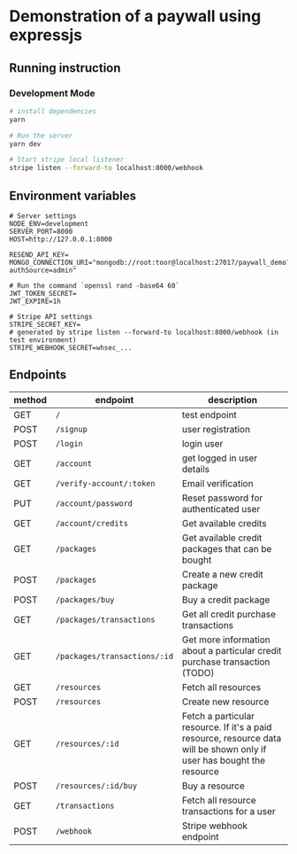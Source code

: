 # Demonstration of a paywall using expressjs

## Running instruction

### Development Mode

```sh
# install dependencies
yarn

# Run the server
yarn dev

# Start stripe local listener
stripe listen --forward-to localhost:8000/webhook
```

## Environment variables

```shell
# Server settings
NODE_ENV=development
SERVER_PORT=8000
HOST=http://127.0.0.1:8000

RESEND_API_KEY=
MONGO_CONNECTION_URI="mongodb://root:toor@localhost:27017/paywall_demo?authSource=admin"

# Run the command `openssl rand -base64 60`
JWT_TOKEN_SECRET=
JWT_EXPIRE=1h

# Stripe API settings
STRIPE_SECRET_KEY=
# generated by stripe listen --forward-to localhost:8000/webhook (in test environment)
STRIPE_WEBHOOK_SECRET=whsec_...
```

## Endpoints

| method | endpoint                     | description                                                                                                            |
| ------ | ---------------------------- | ---------------------------------------------------------------------------------------------------------------------- |
| GET    | `/`                          | test endpoint                                                                                                          |
| POST   | `/signup`                    | user registration                                                                                                      |
| POST   | `/login`                     | login user                                                                                                             |
| GET    | `/account`                   | get logged in user details                                                                                             |
| GET    | `/verify-account/:token`     | Email verification                                                                                                     |
| PUT    | `/account/password`          | Reset password for authenticated user                                                                                  |
| GET    | `/account/credits`           | Get available credits                                                                                                  |
| GET    | `/packages`                  | Get available credit packages that can be bought                                                                       |
| POST   | `/packages`                  | Create a new credit package                                                                                            |
| POST   | `/packages/buy`              | Buy a credit package                                                                                                   |
| GET    | `/packages/transactions`     | Get all credit purchase transactions                                                                                   |
| GET    | `/packages/transactions/:id` | Get more information about a particular credit purchase transaction (TODO)                                             |
| GET    | `/resources`                 | Fetch all resources                                                                                                    |
| POST   | `/resources`                 | Create new resource                                                                                                    |
| GET    | `/resources/:id`             | Fetch a particular resource. If it's a paid resource, resource data will be shown only if user has bought the resource |
| POST   | `/resources/:id/buy`         | Buy a resource                                                                                                         |
| GET    | `/transactions`              | Fetch all resource transactions for a user                                                                             |
| POST   | `/webhook`                   | Stripe webhook endpoint                                                                                                |
